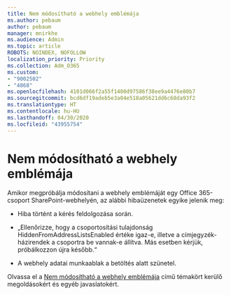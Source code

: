 ```yaml
---
title: Nem módosítható a webhely emblémája
ms.author: pebaum
author: pebaum
manager: mnirkhe
ms.audience: Admin
ms.topic: article
ROBOTS: NOINDEX, NOFOLLOW
localization_priority: Priority
ms.collection: Adm_O365
ms.custom:
- "9002502"
- "4868"
ms.openlocfilehash: 4101d066f2a55f1480d97586f38ee9a4476e80b7
ms.sourcegitcommit: bcd6df19adeb5e3a04e518a05621dd6c68da93f2
ms.translationtype: HT
ms.contentlocale: hu-HU
ms.lasthandoff: 04/30/2020
ms.locfileid: "43955754"
---
```

# <a name="unable-to-change-site-logo"></a>Nem módosítható a webhely emblémája

Amikor megpróbálja módosítani a webhely emblémáját egy Office 365-csoport SharePoint-webhelyén, az alábbi hibaüzenetek egyike jelenik meg:

- Hiba történt a kérés feldolgozása során.

- „Ellenőrizze, hogy a csoportosítási tulajdonság HiddenFromAddressListsEnabled értéke igaz-e, illetve a címjegyzék-házirendek a csoportra be vannak-e állítva. Más esetben kérjük, próbálkozzon újra később.“

- A webhely adatai munkaablak a betöltés alatt szünetel.

Olvassa el a [Nem módosítható a webhely emblémája](https://docs.microsoft.com/sharepoint/troubleshoot/sites/error-when-changing-o365-site-logo) című témakört kerülő megoldásokért és egyéb javaslatokért.
